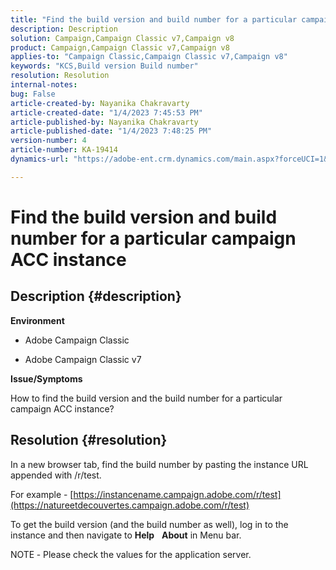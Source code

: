 ```yaml
---
title: "Find the build version and build number for a particular campaign ACC instance"
description: Description
solution: Campaign,Campaign Classic v7,Campaign v8
product: Campaign,Campaign Classic v7,Campaign v8
applies-to: "Campaign Classic,Campaign Classic v7,Campaign v8"
keywords: "KCS,Build version Build number"
resolution: Resolution
internal-notes: 
bug: False
article-created-by: Nayanika Chakravarty
article-created-date: "1/4/2023 7:45:53 PM"
article-published-by: Nayanika Chakravarty
article-published-date: "1/4/2023 7:48:25 PM"
version-number: 4
article-number: KA-19414
dynamics-url: "https://adobe-ent.crm.dynamics.com/main.aspx?forceUCI=1&pagetype=entityrecord&etn=knowledgearticle&id=4e866865-688c-ed11-81ac-6045bd006ce9"

---
```

# Find the build version and build number for a particular campaign ACC instance

## Description {#description}


<b>Environment</b>

- Adobe Campaign Classic

- Adobe Campaign Classic v7

<b>Issue/Symptoms</b>

How to find the build version and the build number for a particular campaign ACC instance?


## Resolution {#resolution}


In a new browser tab, find the build number by pasting the instance URL appended with /r/test.

For example - [https://instancename.campaign.adobe.com/r/test](https://natureetdecouvertes.campaign.adobe.com/r/test)

To get the build version (and the build number as well), log in to the instance and then navigate to <b>Help</b>    <b>About</b> in Menu bar.

NOTE<b> </b>- Please check the values for the application server.
